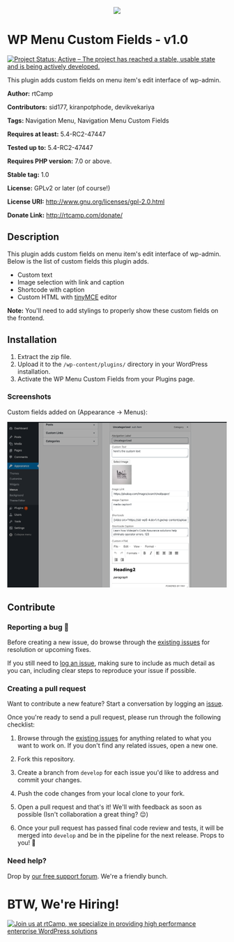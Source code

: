 <p align="center">
<a href="https://rtcamp.com/?ref=wp-menu-custom-fields-repo" target="_blank"><img width="200"src="https://rtcamp.com/wp-content/themes/rtcamp-v9/assets/img/site-logo-black.svg"></a>
</p>

# WP Menu Custom Fields - v1.0
[![Project Status: Active – The project has reached a stable, usable state and is being actively developed.](https://www.repostatus.org/badges/latest/active.svg)](https://www.repostatus.org/#active)

This plugin adds custom fields on menu item's edit interface of wp-admin.

**Author:** rtCamp

**Contributors:** sid177, kiranpotphode, devikvekariya

**Tags:** Navigation Menu, Navigation Menu Custom Fields

**Requires at least:** 5.4-RC2-47447

**Tested up to:** 5.4-RC2-47447

**Requires PHP version:** 7.0 or above.

**Stable tag:** 1.0

**License:** GPLv2 or later (of course!)

**License URI:** http://www.gnu.org/licenses/gpl-2.0.html

**Donate Link:** http://rtcamp.com/donate/

## Description ##
This plugin adds custom fields on menu item's edit interface of wp-admin.
Below is the list of custom fields this plugin adds.
- Custom text
- Image selection with link and caption
- Shortcode with caption
- Custom HTML with [tinyMCE](https://www.tiny.cloud/) editor

**Note:** You'll need to add stylings to properly show these custom fields on the frontend.

## Installation ##

1. Extract the zip file.
2. Upload it to the `/wp-content/plugins/` directory in your WordPress installation.
3. Activate the WP Menu Custom Fields from your Plugins page.

### Screenshots ###
Custom fields added on (Appearance -> Menus):

![Custom Fields](/screenshots/screenshot-1.png?raw=true)

## Contribute

### Reporting a bug 🐞

Before creating a new issue, do browse through the [existing issues](https://github.com/rtCamp/wp-menu-custom-fields/issues) for resolution or upcoming fixes. 

If you still need to [log an issue](https://github.com/rtCamp/wp-menu-custom-fields/issues/new), making sure to include as much detail as you can, including clear steps to reproduce your issue if possible.

### Creating a pull request

Want to contribute a new feature? Start a conversation by logging an [issue](https://github.com/rtCamp/wp-menu-custom-fields/issues).

Once you're ready to send a pull request, please run through the following checklist: 

1. Browse through the [existing issues](https://github.com/rtCamp/wp-menu-custom-fields/issues) for anything related to what you want to work on. If you don't find any related issues, open a new one.

1. Fork this repository.

1. Create a branch from `develop` for each issue you'd like to address and commit your changes.

1. Push the code changes from your local clone to your fork.

1. Open a pull request and that's it! We'll with feedback as soon as possible (Isn't collaboration a great thing? 😌)

1. Once your pull request has passed final code review and tests, it will be merged into `develop` and be in the pipeline for the next release. Props to you! 🎉


### Need help? ###

Drop by [our free support forum](http://community.rtcamp.com). We're a friendly bunch.

# BTW, We're Hiring!

<a href="https://rtcamp.com/"><img src="https://rtcamp.com/wp-content/uploads/2019/04/github-banner@2x.png" alt="Join us at rtCamp, we specialize in providing high performance enterprise WordPress solutions"></a>
